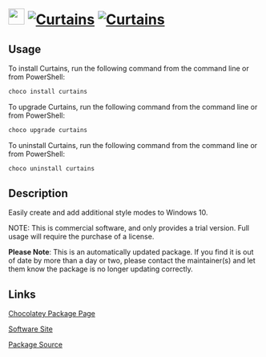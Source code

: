 ﻿# <img src="https://rawcdn.githack.com/virtualex-itv/chocolatey-packages/de6fb2832128b844f0fd00dec9c7df96e0dae9fb/icons/curtains.png" width="32" height="32"/> [![Curtains](https://img.shields.io/chocolatey/v/curtains.svg?label=Curtains)](https://community.chocolatey.org/packages/curtains) [![Curtains](https://img.shields.io/chocolatey/dt/curtains.svg)](https://community.chocolatey.org/packages/curtains)

## Usage

To install Curtains, run the following command from the command line or from PowerShell:

```powershell
choco install curtains
```

To upgrade Curtains, run the following command from the command line or from PowerShell:

```powershell
choco upgrade curtains
```

To uninstall Curtains, run the following command from the command line or from PowerShell:

```powershell
choco uninstall curtains
```

## Description

Easily create and add additional style modes to Windows 10.

NOTE: This is commercial software, and only provides a trial version. Full usage will require the purchase of a license.

**Please Note**: This is an automatically updated package. If you find it is out of date by more than a day or two, please contact the maintainer(s) and let them know the package is no longer updating correctly.

## Links

[Chocolatey Package Page](https://community.chocolatey.org/packages/curtains)

[Software Site](https://www.stardock.com/products/curtains/)

[Package Source](https://github.com/virtualex-itv/chocolatey-packages/tree/master/automatic/curtains)

